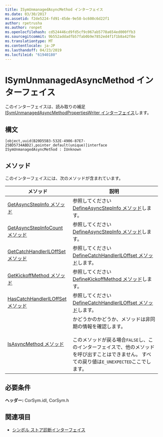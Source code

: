 ```yaml
---
title: ISymUnmanagedAsyncMethod インターフェイス
ms.date: 03/30/2017
ms.assetid: f2de5224-fd91-45de-9e58-bc600c6d22f1
author: rpetrusha
ms.author: ronpet
ms.openlocfilehash: cd524446cd9fd5cf9c067ab5778a654ed000ffb3
ms.sourcegitcommit: 9b552addadfb57fab0b9e7852ed4f1f1b8a42f8e
ms.translationtype: MT
ms.contentlocale: ja-JP
ms.lasthandoff: 04/23/2019
ms.locfileid: "61940180"
---
```

# <a name="isymunmanagedasyncmethod-interface"></a>ISymUnmanagedAsyncMethod インターフェイス
このインターフェイスは、読み取りの補足[ISymUnmanagedAsyncMethodPropertiesWriter インターフェイス](../../../../docs/framework/unmanaged-api/diagnostics/isymunmanagedasyncmethodpropertieswriter-interface.md)します。  
  
## <a name="syntax"></a>構文  
  
```idl  
[object,uuid(B20D55B3-532E-4906-87E7-25BD5734ABD2),pointer_default(unique)]interface ISymUnmanagedAsyncMethod : IUnknown  
```  
  
## <a name="methods"></a>メソッド  
 このインターフェイスには、次のメソッドが含まれています。  
  
|メソッド|説明|  
|------------|-----------------|  
|[GetAsyncStepInfo メソッド](../../../../docs/framework/unmanaged-api/diagnostics/isymunmanagedasyncmethod-getasyncstepinfo-method.md)|参照してください[DefineAsyncStepInfo メソッド](../../../../docs/framework/unmanaged-api/diagnostics/isymunmanagedasyncmethodpropertieswriter-defineasyncstepinfo-method.md)します。|  
|[GetAsyncStepInfoCount メソッド](../../../../docs/framework/unmanaged-api/diagnostics/isymunmanagedasyncmethod-getasyncstepinfocount-method.md)|参照してください[DefineAsyncStepInfo メソッド](../../../../docs/framework/unmanaged-api/diagnostics/isymunmanagedasyncmethodpropertieswriter-defineasyncstepinfo-method.md)します。|  
|[GetCatchHandlerILOffSet メソッド](../../../../docs/framework/unmanaged-api/diagnostics/isymunmanagedasyncmethod-getcatchhandleriloffset-method.md)|参照してください[DefineCatchHandlerILOffset メソッド](../../../../docs/framework/unmanaged-api/diagnostics/isymunmanagedasyncmethodpropertieswriter-definecatchhandleriloffset-method.md)します。|  
|[GetKickoffMethod メソッド](../../../../docs/framework/unmanaged-api/diagnostics/isymunmanagedasyncmethod-getkickoffmethod-method.md)|参照してください[DefineKickoffMethod メソッド](../../../../docs/framework/unmanaged-api/diagnostics/isymunmanagedasyncmethodpropertieswriter-definekickoffmethod-method.md)します。|  
|[HasCatchHandlerILOffSet メソッド](../../../../docs/framework/unmanaged-api/diagnostics/isymunmanagedasyncmethod-hascatchhandleriloffset-method.md)|参照してください[DefineCatchHandlerILOffset メソッド](../../../../docs/framework/unmanaged-api/diagnostics/isymunmanagedasyncmethodpropertieswriter-definecatchhandleriloffset-method.md)します。|  
|[IsAsyncMethod メソッド](../../../../docs/framework/unmanaged-api/diagnostics/isymunmanagedasyncmethod-isasyncmethod-method.md)|かどうかのかどうか、メソッドは非同期の情報を確認します。<br /><br /> このメソッドが戻る場合`FALSE`し、このインターフェイスで、他のメソッドを呼び出すことはできません。 すべての戻り値は`E_UNEXPECTED`ここでします。|  
  
## <a name="requirements"></a>必要条件  
 **ヘッダー:** CorSym.idl, CorSym.h  
  
## <a name="see-also"></a>関連項目

- [シンボル ストア診断インターフェイス](../../../../docs/framework/unmanaged-api/diagnostics/diagnostics-symbol-store-interfaces.md)
